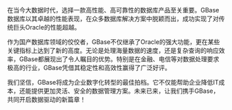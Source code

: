在当今大数据时代，选择一款高性能、高可靠性的数据库产品至关重要。GBase数据库以其卓越的性能表现，在众多数据库解决方案中脱颖而出，成功实现了对传统巨头Oracle的性能超越。

作为国产数据库领域的佼佼者，GBase不仅继承了Oracle的强大功能，更在某些关键指标上达到了新的高度。无论是处理海量数据的速度，还是复杂查询的响应效率，GBase都展现出了令人瞩目的优势。特别是在金融、电信等对数据处理要求极高的行业，GBase凭借其稳定性和高效性赢得了广泛好评。

我们坚信，GBase将成为企业数字化转型的最佳拍档。它不仅能帮助企业降低IT成本，还能提供更加灵活、安全的数据管理方案。未来已来，让我们携手GBase，共同开启数据驱动的新篇章！